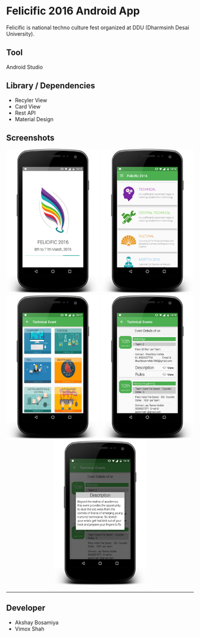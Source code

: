 # Felicific 2016 Android App

Felicific is national techno culture fest organized at DDU (Dharmsinh Desai University). 

## Tool
Android Studio

## Library / Dependencies
* Recyler View
* Card View
* Rest API
* Material Design

	
## Screenshots
<p align="center">
  <img src="/ScreenShots/1.png " width="250"/>
  <img src="/ScreenShots/2.png" width="250"/>
  <br/>
  <img src="/ScreenShots/3.png" width="250"/>
  <img src="/ScreenShots/4.png" width="250"/>
  <br/>
  <img src="/ScreenShots/5.png" width="250"/>
</p>

----------

## Developer 
- Akshay Bosamiya
- Vimox Shah


